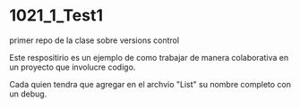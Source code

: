 # 1021_1_Test1
primer repo de la clase sobre versions control

Este respositirio es un ejemplo de como trabajar de manera colaborativa en un proyecto que involucre codigo.

Cada quien tendra que agregar en el archvio "List" su nombre completo con un debug.
